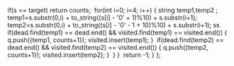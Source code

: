 if(s == target)
return counts;
​
for(int i=0; i<4; i++)
{
string temp1,temp2 ;
temp1=s.substr(0,i) + to_string((s[i] - '0' + 1)%10) + s.substr(i+1);
temp2=s.substr(0,i) + to_string((s[i] - '0' - 1 + 10)%10) + s.substr(i+1);
ss
if(dead.find(temp1) == dead.end() && visited.find(temp1) == visited.end())
{
q.push({temp1, counts+1});
visited.insert(temp1);
}
​
if(dead.find(temp2) == dead.end() && visited.find(temp2) == visited.end())
{
q.push({temp2, counts+1});
visited.insert(temp2);
}
​
}
}
​
return -1;
}
};
```